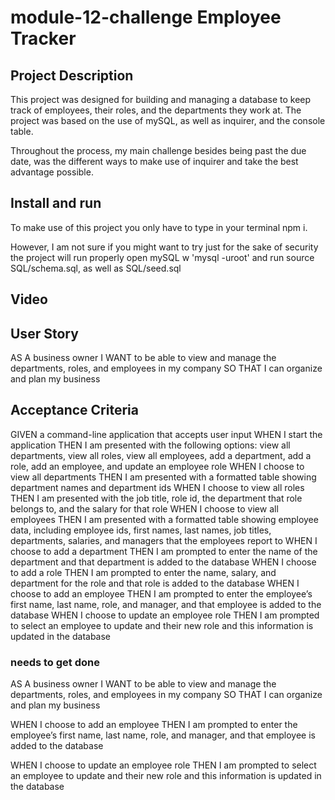 # module-12-challenge Employee Tracker

## Project Description

This project was designed for building and managing a database to keep track of employees, their roles, and the departments they work at. The project was based on the use of mySQL, as well as inquirer, and the console table. 

Throughout the process, my main challenge besides being past the due date, was the different ways to make use of inquirer and take the best advantage possible.

## Install and run

To make use of this project you only have to type in your terminal npm i.

However, I am not sure if you might want to try just for the sake of security the project will run properly open mySQL w 'mysql -uroot' and run source SQL/schema.sql, as well as SQL/seed.sql

## Video

## User Story

AS A business owner
I WANT to be able to view and manage the departments, roles, and employees in my company
SO THAT I can organize and plan my business

## Acceptance Criteria

GIVEN a command-line application that accepts user input
WHEN I start the application
THEN I am presented with the following options: view all departments, view all roles, view all employees, add a department, add a role, add an employee, and update an employee role
WHEN I choose to view all departments
THEN I am presented with a formatted table showing department names and department ids
WHEN I choose to view all roles
THEN I am presented with the job title, role id, the department that role belongs to, and the salary for that role
WHEN I choose to view all employees
THEN I am presented with a formatted table showing employee data, including employee ids, first names, last names, job titles, departments, salaries, and managers that the employees report to
WHEN I choose to add a department
THEN I am prompted to enter the name of the department and that department is added to the database
WHEN I choose to add a role
THEN I am prompted to enter the name, salary, and department for the role and that role is added to the database
WHEN I choose to add an employee
THEN I am prompted to enter the employee’s first name, last name, role, and manager, and that employee is added to the database
WHEN I choose to update an employee role
THEN I am prompted to select an employee to update and their new role and this information is updated in the database


### needs to get done

AS A business owner
I WANT to be able to view and manage the departments, roles, and employees in my company
SO THAT I can organize and plan my business
 
WHEN I choose to add an employee
THEN I am prompted to enter the employee’s first name, last name, role, and manager, and that employee is added to the database

WHEN I choose to update an employee role
THEN I am prompted to select an employee to update and their new role and this information is updated in the database
